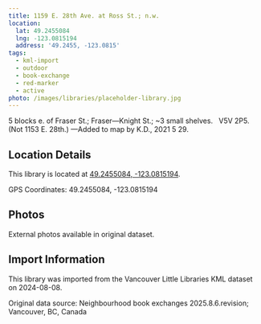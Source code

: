 ```yaml
---
title: 1159 E. 28th Ave. at Ross St.; n.w.
location:
  lat: 49.2455084
  lng: -123.0815194
  address: '49.2455, -123.0815'
tags:
  - kml-import
  - outdoor
  - book-exchange
  - red-marker
  - active
photo: /images/libraries/placeholder-library.jpg
---
```

5 blocks e. of Fraser St.; Fraser—Knight St.;
~3 small shelves.  
V5V 2P5.  (Not 1153 E. 28th.)
—Added to map by K.D., 2021 5 29.

## Location Details

This library is located at [49.2455084, -123.0815194](https://www.google.com/maps?q=49.2455084,-123.0815194).

GPS Coordinates: 49.2455084, -123.0815194

## Photos

External photos available in original dataset.

## Import Information

This library was imported from the Vancouver Little Libraries KML dataset on 2024-08-08.

Original data source: Neighbourhood book exchanges 2025.8.6.revision; Vancouver, BC, Canada
